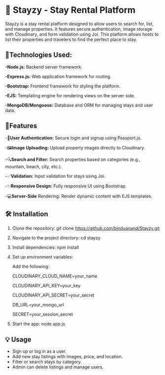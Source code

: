 # 🏡 Stayzy - Stay Rental Platform


Stayzy is a stay rental platform designed to allow users to search for, list, and manage properties. It features secure authentication, image storage with Cloudinary, and form validation using Joi. This platform allows hosts to list their properties and travelers to find the perfect place to stay.

## 🚀Technologies Used:

**-Node.js:** Backend server framework.

**-Express.js:** Web application framework for routing.

**-Bootstrap:** Frontend framework for styling the platform.

**-EJS:** Templating engine for rendering views on the server side.

**-MongoDB/Mongoose:** Database and ORM for managing stays and user data.

## 🚀Features

-🔐**User Authentication:** Secure login and signup using Passport.js. 

-🖼️**Image Uploading:** Upload property images directly to Cloudinary.

-🔍**Search and Filter:** Search properties based on categories (e.g., mountain, beach, city, etc.).

-✅**Validation:** Input validation for stays using Joi.

-✨**Responsive Design:** Fully responsive UI using Bootstrap.

-💻**Server-Side** Rendering: Render dynamic content with EJS templates.

## 🛠️ Installation

1. Clone the repository:
   git clone https://github.com/binduanand/Stayzy.git
   
3. Navigate to the project directory:
   cd stayzy
   
5. Install dependencies:
   npm install
   
7. Set up environment variables:
   
    Add the following:
   
    CLOUDINARY_CLOUD_NAME=your_name
   
    CLOUDINARY_API_KEY=your_key
   
    CLOUDINARY_API_SECRET=your_secret
   
    DB_URL=your_mongo_url
   
    SECRET=your_session_secret
   
8. Start the app:
   node app.js

## 💡 Usage

- Sign up or log in as a user.
- Add new stay listings with images, price, and location.
- Filter or search stays by category.
- Admin can delete listings and manage users.




